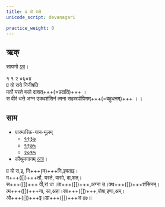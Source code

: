 ```yaml
---
title: प्र यो राये
unicode_script: devanagari

practice_weight: 0
---
```



## ऋक्
सायणो [ऽत्र](https://archive.org/details/SamaVedaSanhitaWithSayanabhashyaVolume1SatyavrataSamasrami1874bis_201804/page/n227)।

१ १ २ ०६०४  
प्र यो राये निनीषति  
मर्तो यस्ते वसो दाशत्+++(=प्रदाति)+++ ।  
स वीरं धत्ते अग्न उक्थशंसिनं त्मना सहस्रपोषिणम्+++(=बहुधनम्)+++  । ।

## साम

- पारम्परिक-गान-मूलम् 
  - [१९३७](https://archive.org/stream/sAmaveda-jaiminIya-paravastu-paramparA-docs/sAmaveda-paravastu-1937#page/n55/mode/1up)
  - [१९७५](https://archive.org/stream/sAmaveda-jaiminIya-paravastu-paramparA-docs/sAmaveda-paravastu-1975#page/n51/mode/2up)
  - [२०१५](https://archive.org/stream/sAmaveda-jaiminIya-paravastu-paramparA-docs/proxaNa-sAmAni#page/n3/mode/2up)
- कौथुमगानम् [अत्र](https://archive.org/details/SamaVedaSanhitaWithSayanabhashyaVolume1SatyavrataSamasrami1874bis_201804/page/n227)।

<div class="audioEmbed"  caption="रामानुजार्यः 1974 " src="https://archive
.org/download/jaiminIya-sAma-gAna-paravastu-tradition-rAmAnuja/pra-yo-rAye.mp3"></div>
<div class="audioEmbed"  caption="गोपालार्यः 2015  " src="https://archive
.org/download/jaiminIya-sAma-gAna-paravastu-tradition-gopAla-2015/pra-yo-rAye.mp3"></div>

प्र यो रा,इ, नि+++(~~न~~)+++नि,इषताइ।  
म+++([])+++र्तो, यस्ते, वासो, दा,शत्।  
स+++([])+++ वी,रां धा।ता+++([])+++,अग्ना उ।क्थ+++([])+++शंसिनम्।  
त्म+++([])+++ना, सा,अहा।स्रा+++([])+++,पोषा,इणा,अम्।  
ओ+++([])+++इ।डा+++([])+++अ॥७॥
